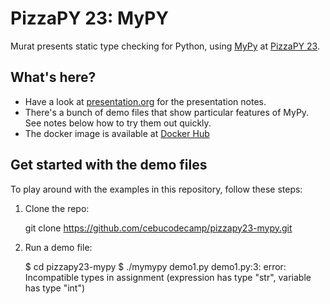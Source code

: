 # PizzaPY 23: MyPY

Murat presents static type checking for Python, using [MyPy](http://mypy-lang.org/) at [PizzaPY 23](https://www.meetup.com/PizzaPy-PH/events/235261664/).

## What's here?

* Have a look at [presentation.org](./presentation.org) for the presentation notes.
* There's a bunch of demo files that show particular features of MyPy. See notes below how to try them out quickly.
* The docker image is available at [Docker Hub](https://hub.docker.com/r/cebucodecamp/pizzapy23-mypy/)

## Get started with the demo files

To play around with the examples in this repository, follow these steps:

1. Clone the repo:

      git clone https://github.com/cebucodecamp/pizzapy23-mypy.git

2. Run a demo file:

      $ cd pizzapy23-mypy
      $ ./mymypy demo1.py
      demo1.py:3: error: Incompatible types in assignment (expression has type "str", variable has type "int")

